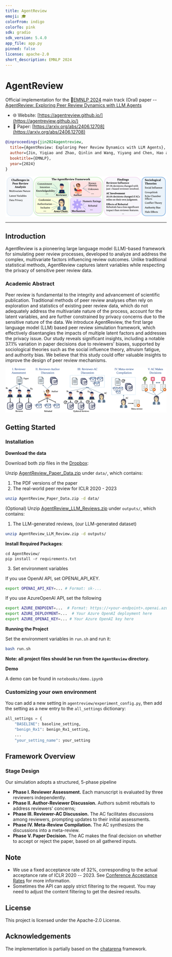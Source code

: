 ```yaml
---
title: AgentReview
emoji: 🎓
colorFrom: indigo
colorTo: pink
sdk: gradio
sdk_version: 5.4.0
app_file: app.py
pinned: false
license: apache-2.0
short_description: EMNLP 2024
---
```


# AgentReview

Official implementation for the 🔗[EMNLP 2024](https://2024.emnlp.org/) main track (Oral) paper -- [AgentReview: Exploring Peer Review Dynamics with LLM Agents](https://arxiv.org/abs/2406.12708)

* 🌐 Website: [https://agentreview.github.io/](https://agentreview.github.io/)
* 📄 Paper: [https://arxiv.org/abs/2406.12708](https://arxiv.org/abs/2406.12708)



```bibtex
@inproceedings{jin2024agentreview,
  title={AgentReview: Exploring Peer Review Dynamics with LLM Agents},
  author={Jin, Yiqiao and Zhao, Qinlin and Wang, Yiyang and Chen, Hao and Zhu, Kaijie and Xiao, Yijia and Wang, Jindong},
  booktitle={EMNLP},
  year={2024}
}
```

<img src="static/img/Overview.png">

---

## Introduction

AgentReview is a pioneering large language model (LLM)-based framework for simulating peer review processes, developed to analyze and address the complex, multivariate factors influencing review outcomes. Unlike traditional statistical methods, AgentReview captures latent variables while respecting the privacy of sensitive peer review data. 

### Academic Abstract

Peer review is fundamental to the integrity and advancement of scientific publication. Traditional methods of peer review analyses often rely on exploration and statistics of existing peer review data, which do not adequately address the multivariate nature of the process, account for the latent variables, and are further constrained by privacy concerns due to the sensitive nature of the data. We introduce AgentReview, the first large language model (LLM) based peer review simulation 
framework, which effectively disentangles the impacts of multiple latent factors and addresses the privacy issue. Our study reveals significant insights, including a notable 37.1% variation in paper decisions due to reviewers' biases, supported by sociological theories such as the social influence theory, altruism fatigue, and authority bias. We believe that this study could offer valuable insights to improve the design of peer review mechanisms.


![Review Stage Design](static/img/ReviewPipeline.png)

## Getting Started

### Installation

**Download the data**

Download both zip files in the [Dropbox](https://www.dropbox.com/scl/fo/etzu5h8kwrx8vrcaep9tt/ALCnxFt2cT9aF477d-h1-E8?rlkey=9r5ep9psp8u4yaxxo9caf5nnc&st=k946oui5&dl=0):

Unzip [AgentReview_Paper_Data.zip](https://www.dropbox.com/scl/fi/l17brtbzsy3xwflqd58ja/AgentReview_Paper_Data.zip?rlkey=vldiexmgzi7zycmz7pumgbooc&st=b6g3nkry&dl=0) under `data/`, which contains:
   1. The PDF versions of the paper
   2. The real-world peer review for ICLR 2020 - 2023
   
   ```bash
   unzip AgentReview_Paper_Data.zip -d data/
   ```

(Optional) Unzip [AgentReview_LLM_Reviews.zip](https://www.dropbox.com/scl/fi/ckr0hpxyedx8u9s6235y6/AgentReview_LLM_Reviews.zip?rlkey=cgexir5xu38tm79eiph8ulbkq&st=q23x2trr&dl=0) under `outputs/`, which contains:
   1. The LLM-generated reviews, (our LLM-generated dataset)
    
   ```bash
   unzip AgentReview_LLM_Review.zip -d outputs/
   ```
   
**Install Required Packages**:
   ```
   cd AgentReview/
   pip install -r requirements.txt
   ```

3. Set environment variables

If you use OpenAI API, set OPENAI_API_KEY.

```bash
export OPENAI_API_KEY=... # Format: sk-...
```

If you use AzureOpenAI API, set the following

```bash
export AZURE_ENDPOINT=...  # Format: https://<your-endpoint>.openai.azure.com/
export AZURE_DEPLOYMENT=...  # Your Azure OpenAI deployment here
export AZURE_OPENAI_KEY=... # Your Azure OpenAI key here
```
   
**Running the Project**

   Set the environment variables in `run.sh` and run it:
   
   ```bash
   bash run.sh
   ```  

   **Note: all project files should be run from the `AgentReview` directory.**

**Demo**

A demo can be found in `notebooks/demo.ipynb`

### Customizing your own environment

You can add a new setting in `agentreview/experiment_config.py`, then add the setting as a new entry to the `all_settings` dictionary:

```python
all_settings = {
    "BASELINE": baseline_setting,
    "benign_Rx1": benign_Rx1_setting,
    ...
    "your_setting_name": your_setting
```

## Framework Overview

### Stage Design

Our simulation adopts a structured, 5-phase pipeline

* **Phase I. Reviewer Assessment.** Each manuscript is evaluated by three reviewers independently.
* **Phase II. Author-Reviewer Discussion.** Authors submit rebuttals to address reviewers' concerns;
* **Phase III. Reviewer-AC Discussion.** The AC facilitates discussions among reviewers, prompting updates to their initial assessments.
* **Phase IV. Meta-Review Compilation.** The AC synthesizes the discussions into a meta-review.
* **Phase V. Paper Decision.** The AC makes the final decision on whether to accept or reject the paper, based on all gathered inputs.

## Note

- We use a fixed acceptance rate of 32%, corresponding to the actual acceptance rate of ICLR 2020 -- 2023. See [Conference Acceptance Rates](https://github.com/lixin4ever/Conference-Acceptance-Rate) for more information.
- Sometimes the API can apply strict filtering to the request. You may need to adjust the content filtering to get the desired results.  


## License

This project is licensed under the Apache-2.0 License.

## Acknowledgements

The implementation is partially based on the [chatarena](https://github.com/Farama-Foundation/chatarena) framework.

